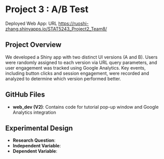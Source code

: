 # Project 3 : A/B Test

Deployed Web App: URL https://ruoshi-zhang.shinyapps.io/STAT5243_Project2_Team8/

## Project Overview

We developed a Shiny app with two distinct UI versions (A and B). Users were randomly assigned to each version via URL query parameters, and user engagement was tracked using Google Analytics. Key events, including button clicks and session engagement, were recorded and analyzed to determine which version performed better.

## GitHub Files

- **web_dev (V2)**: Contains code for tutorial pop-up window and Google Analytics integration

## Experimental Design

- **Research Question**:
- **Independent Variable**:
- **Dependent Variable**:
